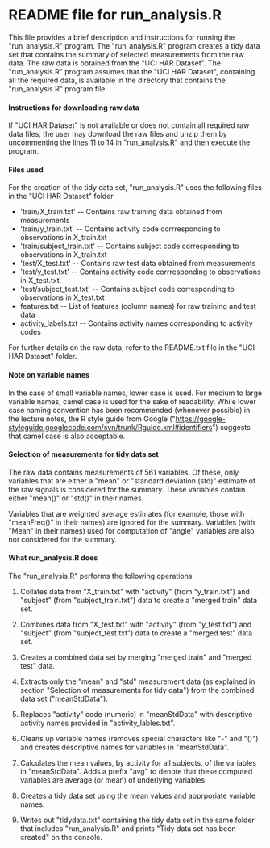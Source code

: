 README file for run_analysis.R
=================================================================================================

This file provides a brief description and instructions for running the "run_analysis.R" program. The "run_analysis.R"  program creates a tidy data set that contains the summary of selected measurements from the raw data. The raw data is obtained from the "UCI HAR Dataset". The "run_analysis.R" program assumes that the "UCI HAR Dataset", containing all the required data, is available in the directory that contains the "run_analysis.R" program file.

#### Instructions for downloading raw data

If "UCI HAR Dataset" is not available or does not contain all required raw data files, the user may download the raw files and unzip them by uncommenting the lines 11 to 14 in "run_analysis.R" and then execute the program.

#### Files used

For the creation of the tidy data set, "run_analysis.R" uses the following files in the "UCI HAR Dataset" folder

* 'train/X_train.txt'                   -- Contains raw training data obtained from measurements
* 'train/y_train.txt'                   -- Contains activity code corrresponding to observations in X_train.txt
* 'train/subject_train.txt'             -- Contains subject code corresponding to observations in X_train.txt         
* 'test/X_test.txt'                     -- Contains raw test data obtained from measurements
* 'test/y_test.txt'                     -- Contains activity code corrresponding to observations in X_test.txt
* 'test/subject_test.txt'               -- Contains subject code corresponding to observations in X_test.txt  
* features.txt                          -- List of features (column names) for raw training and test data
* activity_labels.txt                   -- Contains activity names corresponding to activity codes

For further details on the raw data, refer to the README.txt file in the "UCI HAR Dataset" folder.

#### Note on variable names

In the case of  small variable names, lower case is used. For medium to large variable names, camel case is used for the sake of readability. While lower case naming convention has been recommended (whenever possible) in the lecture notes, the R style guide from Google ("https://google-styleguide.googlecode.com/svn/trunk/Rguide.xml#identifiers") suggests that camel case is also acceptable. 

#### Selection of measurements for tidy data set

The raw data contains measurements of 561 variables. Of these, only variables that are either a "mean" or "standard deviation (std)" estimate of the raw signals is considered for the summary. These variables contain either "mean()" or "std()" in their names. 

Variables that are weighted average estimates (for example, those with "meanFreq()" in their names) are ignored for the summary. Variables (with "Mean" in their names) used for computation of "angle" variables are also not considered for the summary.

#### What run_analysis.R does

The "run_analysis.R" performs the following operations

1. Collates data from "X_train.txt" with "activity" (from "y_train.txt") and "subject" (from "subject_train.txt") data to create a "merged train" data set.

2. Combines data from "X_test.txt" with "activity" (from "y_test.txt") and "subject" (from "subject_test.txt") data to create a "merged test" data set.

3. Creates a combined data set by merging "merged train" and "merged test" data.

4. Extracts only the "mean" and "std" measurement data (as explained in section "Selection of measurements for tidy data") from the combined data set ("meanStdData").

5. Replaces "activity" code (numeric) in "meanStdData" with descriptive activity names provided in "activity_lables.txt".

6. Cleans up variable names (removes special characters like "-" and "()") and creates descriptive names for variables in "meanStdData". 

7. Calculates the mean values, by activity for all subjects, of the variables in "meanStdData". Adds a prefix "avg" to denote that these computed variables are average (or mean) of underlying variables.

8. Creates a tidy data set using the mean values and apprporiate variable names.

9. Writes out "tidydata.txt"  containing  the tidy data set in the same folder that includes "run_analysis.R" and prints "Tidy data set has been created" on the console.



